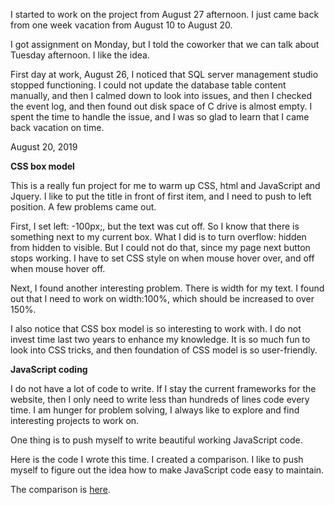 
I started to work on the project from August 27 afternoon. I just came back from one week vacation from August 10 to August 20. 

I got assignment on Monday, but I told the coworker that we can talk about Tuesday afternoon. I like the idea. 

First day at work, August 26, I noticed that SQL server management studio stopped functioning. I could not update the database table content manually, and then I calmed down to look into issues, and then I checked the event log, and then found out disk space of C drive is almost empty. I spent the time to handle the issue, and I was so glad to learn that I came back vacation on time. 

August 20, 2019<br>

**CSS box model** <br>

This is a really fun project for me to warm up CSS, html and JavaScript and Jquery. I like to put the title in front of first item, and I need to push to left position. A few problems came out. 

First, I set left: -100px;, but the text was cut off. So I know that there is something next to my current box. What I did is to turn overflow: hidden from hidden to visible. But I could not do that, since my page next button stops working. I have to set CSS style on when mouse hover over, and off when mouse hover off. 

Next, I found another interesting problem. There is width for my text. I found out that I need to work on width:100%, which should be increased to over 150%. 

I also notice that CSS box model is so interesting to work with. I do not invest time last two years to enhance my knowledge. It is so much fun to look into CSS tricks, and then foundation of CSS model is so user-friendly. 


**JavaScript coding**<br>

I do not have a lot of code to write. If I stay the current frameworks for the website, then I only need to write less than hundreds of lines code every time. I am hunger for problem solving, I always like to explore and find interesting projects to work on. 

One thing is to push myself to write beautiful working JavaScript code. 

Here is the code I wrote this time. I created a comparison. I like to push myself to figure out the idea how to make JavaScript code easy to maintain. 

The comparison is [here](https://github.com/jianminchen/ProjectManagement/blob/master/hoverover%20update/step%204%20development/ComparisonWork.jpg). 

